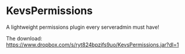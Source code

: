 # KevsPermissions
A lightweight permissions plugin every serveradmin must have!  
  
The download: https://www.dropbox.com/s/ryt824bpzifs9uo/KevsPermissions.jar?dl=1
